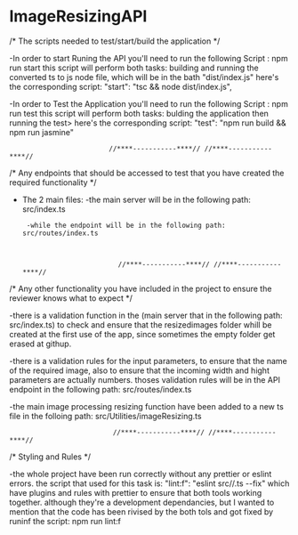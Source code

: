 # ImageResizingAPI

/* The scripts needed to test/start/build the application */

-In order to start Runing the API you'll need to run the following Script : npm run start this script will perform both tasks: building and running the converted ts to js node file, which will be in the bath "dist/index.js" here's the corresponding script: "start": "tsc && node dist/index.js",

-In order to Test the Application you'll need to run the following Script : npm run test this script will perform both tasks: bulding the application then running the test>
here's the corresponding script: "test": "npm run build && npm run jasmine"

                             //****-----------****// //****-----------****//
                             
/* Any endpoints that should be accessed to test that you have created the required functionality */

- The 2 main files:
       -the main server will be in the following path: src/index.ts
       
       -while the endpoint will be in the following path: src/routes/index.ts
       


                              //****-----------****// //****-----------****//
                              
/* Any other functionality you have included in the project to ensure the reviewer knows what to expect */

-there is a validation function in the (main server that in the following path: src/index.ts) to check and ensure that the resizedimages folder whill be created at the first use of the app, since sometimes the empty folder get erased at githup.

-there is a validation rules for the input parameters, to ensure that the name of the required image, also to ensure that the incoming width and hight parameters are actually numbers. thoses validation rules will be in the API endpoint in the following path: src/routes/index.ts

-the main image processing resizing function have been added to a new ts file in the folloing path: src/Utilities/imageResizing.ts

                              //****-----------****// //****-----------****//

 /* Styling and Rules */

-the whole project have been run correctly without any prettier or eslint errors. the script that used for this task is: "lint:f": "eslint src//.ts --fix" which have plugins and rules with prettier to ensure that both tools working together. although they're a development dependancies, but I wanted to mention that the code has been rivised by the both tols and got fixed by runinf the script: npm run lint:f
